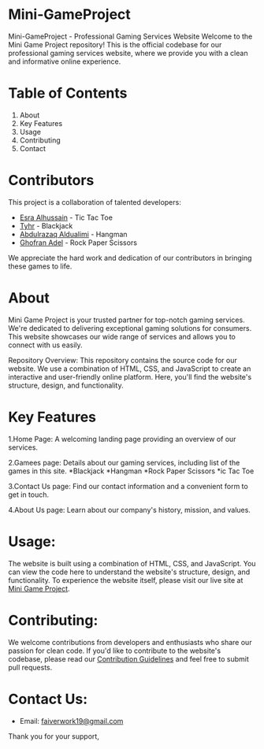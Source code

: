 # Mini-GameProject
Mini-GameProject - Professional Gaming Services Website
Welcome to the Mini Game Project repository! This is the official codebase for our professional gaming services website, where we provide you with a clean and informative online experience.

# Table of Contents
1. About
2. Key Features
3. Usage
4. Contributing
5. Contact

# Contributors

This project is a collaboration of talented developers:

- [Esra Alhussain](https://github.com/Esra-Alhussain) - Tic Tac Toe
- [Tyhr](https://github.com/ttrubiak) - Blackjack
- [Abdulrazaq Aldualimi](https://github.com/abdulrazzaqal-dulaimi) - Hangman
- [Ghofran Adel](https://github.com/ghufran-adel) - Rock Paper Scissors

We appreciate the hard work and dedication of our contributors in bringing these games to life.
   
# About 
Mini Game Project is your trusted partner for top-notch gaming services. We're dedicated to delivering exceptional gaming solutions for consumers. This website showcases our wide range of services and allows you to connect with us easily.

Repository Overview:
This repository contains the source code for our website. We use a combination of HTML, CSS, and JavaScript to create an interactive and user-friendly online platform. Here, you'll find the website's structure, design, and functionality.

# Key Features
1.Home Page: A welcoming landing page providing an overview of our services.

2.Gamees page: Details about our gaming services, including list of the games in this site.
    *Blackjack
    *Hangman
    *Rock Paper Scissors
    *ic Tac Toe

3.Contact Us page: Find our contact information and a convenient form to get in touch.

4.About Us page: Learn about our company's history, mission, and values.

# Usage:
The website is built using a combination of HTML, CSS, and JavaScript. You can view the code here to understand the website's structure, design, and functionality. To experience the website itself, please visit our live site at [Mini Game Project]([https://www.judeycleaning.com](https://ghufran-adel.github.io/Mini-GameProject/index.html)).

# Contributing:
We welcome contributions from developers and enthusiasts who share our passion for clean code. If you'd like to contribute to the website's codebase, please read our [Contribution Guidelines](CONTRIBUTING.md) and feel free to submit pull requests.

# Contact Us:
- Email: faiverwork19@gmail.com

Thank you for your support,
